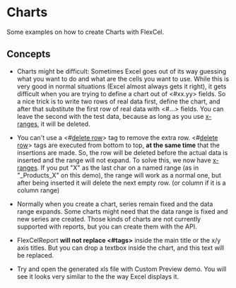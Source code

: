 # Charts

Some examples on how to create Charts with FlexCel.

## Concepts

- Charts might be difficult: Sometimes Excel goes out of its way
  guessing what you want to do and what are the cells you want to
  use. While this is very good in normal situations (Excel almost
  always gets it right), it gets difficult when you are trying to
  define a chart out of \<\#xx.yy\> fields. So a nice trick is to
  write two rows of real data first, define the chart, and after
  that substitute the first row of real data with \<\#\...\> fields.
  You can leave the second with the test data, because as long as
  you use [x-ranges](https://download.tmssoftware.com/flexcel/doc/net/guides/reports-designer-guide.html#x-ranges), it will be deleted.

- You can't use a  \<\#[delete row](https://download.tmssoftware.com/flexcel/doc/net/guides/reports-tag-reference.html#delete-row)\> tag to remove the extra row. \<\#[delete row](https://download.tmssoftware.com/flexcel/doc/net/guides/reports-tag-reference.html#delete-row)\> tags are
  executed from bottom to top, **at the same time** that the
  insertions are made. So, the row will be deleted before the actual
  data is inserted and the range will not expand. To solve this, we
  now have [x-ranges](https://download.tmssoftware.com/flexcel/doc/net/guides/reports-designer-guide.html#x-ranges). If you put \"X\" as the last char on a
  named range (as in \"\_Products\_X\" on this demo), the range will
  work as a normal one, but after being inserted it will delete the
  next empty row. (or column if it is a column range)

- Normally when you create a chart, series remain fixed and the data
  range expands. Some charts might need that the data range is fixed
  and new series are created. Those kinds of charts are not
  currently supported with reports, but you can create them with the API.

- FlexCelReport **will not replace \<\#tags\>** inside the main title
  or the x/y axis titles. But you can drop a textbox inside the
  chart, and this text will be replaced.

- Try and open the generated xls file with Custom Preview demo. You
  will see it looks very similar to the the way Excel displays it.
